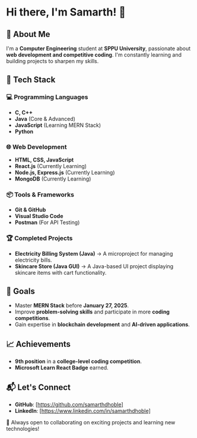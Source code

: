 # Hi there, I'm Samarth! 👋

## 🚀 About Me
I'm a **Computer Engineering** student at **SPPU University**, passionate about **web development and competitive coding**. I'm constantly learning and building projects to sharpen my skills.

## 🔧 Tech Stack
### 💻 Programming Languages
- **C, C++**
- **Java** (Core & Advanced)
- **JavaScript** (Learning MERN Stack)
- **Python**

### 🌐 Web Development
- **HTML, CSS, JavaScript**
- **React.js** (Currently Learning)
- **Node.js, Express.js** (Currently Learning)
- **MongoDB** (Currently Learning)

### 📦 Tools & Frameworks
- **Git & GitHub**
- **Visual Studio Code**
- **Postman** (For API Testing)


### 🏆 Completed Projects
- **Electricity Billing System (Java)** → A microproject for managing electricity bills.
- **Skincare Store (Java GUI)** → A Java-based UI project displaying skincare items with cart functionality.

## 🎯 Goals
- Master **MERN Stack** before **January 27, 2025**.
- Improve **problem-solving skills** and participate in more **coding competitions**.
- Gain expertise in **blockchain development** and **AI-driven applications**.

## 📈 Achievements
- **9th position** in a **college-level coding competition**.
- **Microsoft Learn React Badge** earned.

## 📬 Let's Connect
- **GitHub**: [https://github.com/samarthdhoble]
- **LinkedIn**: [https://www.linkedin.com/in/samarthdhoble]

🚀 Always open to collaborating on exciting projects and learning new technologies!
